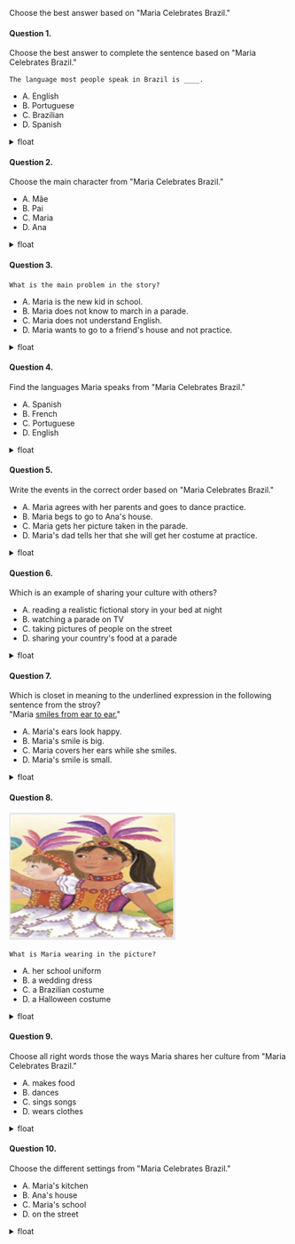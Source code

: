 Choose the best answer based on "Maria Celebrates Brazil."

#### Question 1.
Choose the best answer to complete the sentence based on "Maria Celebrates Brazil."

```
The language most people speak in Brazil is ____.
```

- A. English
- B. Portuguese
- C. Brazilian
- D. Spanish

<details>
<summary>float</summary>

B
</details>

#### Question 2.
Choose the main character from "Maria Celebrates Brazil."

- A. Mãe
- B. Pai
- C. Maria
- D. Ana

<details>
<summary>float</summary>

C
</details>

#### Question 3.

```
What is the main problem in the story?
```

- A. Maria is the new kid in school.
- B. Maria does not know to march in a parade.
- C. Maria does not understand English.
- D. Maria wants to go to a friend's house and not practice.

<details>
<summary>float</summary>

D
</details>

#### Question 4.
Find the languages Maria speaks from "Maria Celebrates Brazil."

- A. Spanish
- B. French
- C. Portuguese
- D. English

<details>
<summary>float</summary>

C, D
</details>

#### Question 5.
Write the events in the correct order based on "Maria Celebrates Brazil."

- A. Maria agrees with her parents and goes to dance practice.
- B. Maria begs to go to Ana's house.
- C. Maria gets her picture taken in the parade.
- D. Maria's dad tells her that she will get her costume at practice.

<details>
<summary>float</summary>

B -> D -> A -> C
</details>

#### Question 6.
Which is an example of sharing your culture with others?

- A. reading a realistic fictional story in your bed at night
- B. watching a parade on TV
- C. taking pictures of people on the street
- D. sharing your country's food at a parade

<details>
<summary>float</summary>

D
</details>

#### Question 7.
Which is closet in meaning to the underlined expression in the following sentence from the stroy?<br>
"Maria <U>smiles from ear to ear.</U>"

- A. Maria's ears look happy.
- B. Maria's smile is big.
- C. Maria covers her ears while she smiles.
- D. Maria's smile is small.

<details>
<summary>float</summary>

B
</details>

#### Question 8.
![pic1](./img/lesson_2nd_02_01_08_01.png)

```
What is Maria wearing in the picture?
```

- A. her school uniform
- B. a wedding dress
- C. a Brazilian costume
- D. a Halloween costume

<details>
<summary>float</summary>

C
</details>

#### Question 9.
Choose all right words those the ways Maria shares her culture from "Maria Celebrates Brazil."

- A. makes food
- B. dances
- C. sings songs
- D. wears clothes

<details>
<summary>float</summary>

B, D
</details>

#### Question 10.
Choose the different settings from "Maria Celebrates Brazil."

- A. Maria's kitchen
- B. Ana's house
- C. Maria's school
- D. on the street

<details>
<summary>float</summary>

A, D
</details>
